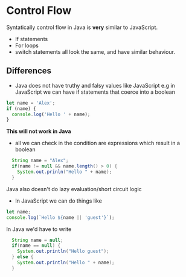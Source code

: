 # Control Flow

Syntatically control flow in Java is **very** similar to JavaScript.

- If statements
- For loops
- switch statements
  all look the same, and have similar behaviour.

## Differences

- Java does not have truthy and falsy values like JavaScript
  e.g in JavaScript we can have if statements that coerce into a boolean

```js
let name = 'Alex';
if (name) {
  console.log('Hello ' + name);
}
```

**This will not work in Java**

- all we can check in the condition are expressions which result in a boolean

```java
  String name = "Alex";
  if(name != null && name.length() > 0) {
    System.out.prinln("Hello " + name);
  }

```

Java also doesn't do lazy evaluation/short circuit logic

- In JavaScript we can do things like

```js
let name;
console.log(`Hello ${name || 'guest'}`);
```

In Java we'd have to write

```java
  String name = null;
  if(name == null) {
    System.out.println("Hello guest");
  } else {
    System.out.println("Hello " + name);
  }
```
